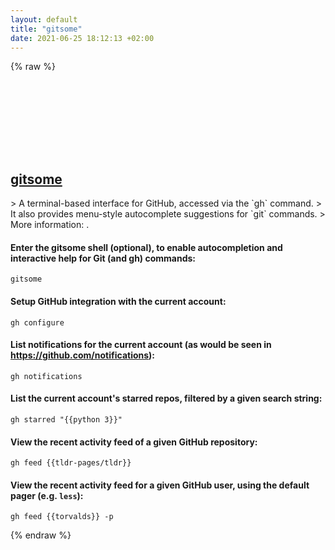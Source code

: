 ```yaml
---
layout: default
title: "gitsome"
date: 2021-06-25 18:12:13 +02:00
---
```

{% raw %}
<h2 id="gitsome">
  <a href="/en/common/gitsome.html">gitsome</a> <a href="#gitsome"><svg class="icon">
    <use href="/assets/images/unicode_sprite.svg#link" />
  </svg></a>
</h2>
> A terminal-based interface for GitHub, accessed via the `gh` command.
> It also provides menu-style autocomplete suggestions for `git` commands.
> More information: <https://github.com/donnemartin/gitsome>.

#### Enter the gitsome shell (optional), to enable autocompletion and interactive help for Git (and gh) commands:
```shell
gitsome
```
#### Setup GitHub integration with the current account:
```shell
gh configure
```
#### List notifications for the current account (as would be seen in https://github.com/notifications):
```shell
gh notifications
```
#### List the current account's starred repos, filtered by a given search string:
```shell
gh starred "{{python 3}}"
```
#### View the recent activity feed of a given GitHub repository:
```shell
gh feed {{tldr-pages/tldr}}
```
#### View the recent activity feed for a given GitHub user, using the default pager (e.g. `less`):
```shell
gh feed {{torvalds}} -p
```
{% endraw %}